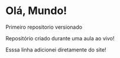 # Olá, Mundo!
 Primeiro repositorio versionado

Repositório criado durante uma aula ao vivo!

Esssa linha adicionei diretamente do site!

